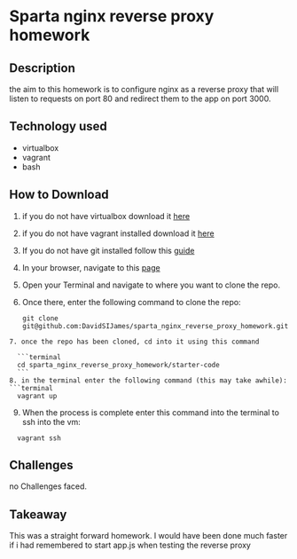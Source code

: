 # Sparta nginx reverse proxy homework

## Description

the aim to this homework is to configure nginx as a reverse proxy that will listen to requests on port 80 and redirect them to the app on port 3000.

## Technology used
* virtualbox
* vagrant
* bash

## How to Download

1. if you do not have virtualbox download it [here](https://www.virtualbox.org/wiki/Downloads)

2. if you do not have vagrant installed download it [here](https://www.vagrantup.com/downloads.html)

3. If you do not have git installed follow this [guide](https://gist.github.com/derhuerst/1b15ff4652a867391f03)

4. In your browser, navigate to this [page](https://github.com/DavidSIJames/sparta_nginx_reverse_proxy_homework)

5. Open your Terminal and navigate to where you want to clone the repo.

6. Once there, enter the following command to clone the repo:

	```terminal
	git clone git@github.com:DavidSIJames/sparta_nginx_reverse_proxy_homework.git
  ```
7. once the repo has been cloned, cd into it using this command

	```terminal
	cd sparta_nginx_reverse_proxy_homework/starter-code
	```
8. in the terminal enter the following command (this may take awhile):
  ```terminal
    vagrant up
  ```
9. When the process is complete enter this command into the terminal to ssh into the vm:
  ```terminal
    vagrant ssh
  ```
## Challenges
no Challenges faced.

## Takeaway

This was a straight forward homework. I would have been done much faster if i had remembered to start app.js when testing the reverse proxy
